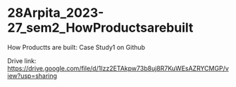 # 28Arpita_2023-27_sem2_HowProductsarebuilt
How Productts are built:
Case Study1 on Github

Drive link: https://drive.google.com/file/d/1Izz2ETAkpw73b8uj8R7KuWEsAZRYCMGP/view?usp=sharing
